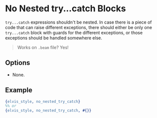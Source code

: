 # No Nested try...catch Blocks

`try...catch` expressions shouldn't be nested. In case there is a piece of code that can raise
different exceptions, there should either be only one `try...catch` block with guards for the
different exceptions, or those exceptions should be handled somewhere else.

> Works on `.beam` file? Yes!

## Options

- None.

## Example

```erlang
{elvis_style, no_nested_try_catch}
%% or
{elvis_style, no_nested_try_catch, #{}}
```
